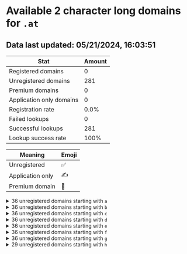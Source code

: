 # Available 2 character long domains for `.at`

## Data last updated: 05/21/2024, 16:03:51

|Stat|Amount|
|--|--|
|Registered domains|0|
|Unregistered domains|281|
|Premium domains|0|
|Application only domains|0|
|Registration rate|0.0%|
|Failed lookups|0|
|Successful lookups|281|
|Lookup success rate|100%|


|Meaning|Emoji|
|--|--|
|Unregistered|:white_check_mark:|
|Application only|:writing_hand:|
|Premium domain|:gem:|

<details>
<summary>36 unregistered domains starting with <bold><code>a</code></bold></summary>

|Type|Domain|
|--|--|
|:white_check_mark:|`a0.at`|
|:white_check_mark:|`a1.at`|
|:white_check_mark:|`a2.at`|
|:white_check_mark:|`a3.at`|
|:white_check_mark:|`a4.at`|
|:white_check_mark:|`a5.at`|
|:white_check_mark:|`a6.at`|
|:white_check_mark:|`a7.at`|
|:white_check_mark:|`a8.at`|
|:white_check_mark:|`a9.at`|
|:white_check_mark:|`aa.at`|
|:white_check_mark:|`ab.at`|
|:white_check_mark:|`ac.at`|
|:white_check_mark:|`ad.at`|
|:white_check_mark:|`ae.at`|
|:white_check_mark:|`af.at`|
|:white_check_mark:|`ag.at`|
|:white_check_mark:|`ah.at`|
|:white_check_mark:|`ai.at`|
|:white_check_mark:|`aj.at`|
|:white_check_mark:|`ak.at`|
|:white_check_mark:|`al.at`|
|:white_check_mark:|`am.at`|
|:white_check_mark:|`an.at`|
|:white_check_mark:|`ao.at`|
|:white_check_mark:|`ap.at`|
|:white_check_mark:|`aq.at`|
|:white_check_mark:|`ar.at`|
|:white_check_mark:|`as.at`|
|:white_check_mark:|`at.at`|
|:white_check_mark:|`au.at`|
|:white_check_mark:|`av.at`|
|:white_check_mark:|`aw.at`|
|:white_check_mark:|`ax.at`|
|:white_check_mark:|`ay.at`|
|:white_check_mark:|`az.at`|
</details>
<details>
<summary>36 unregistered domains starting with <bold><code>b</code></bold></summary>

|Type|Domain|
|--|--|
|:white_check_mark:|`b0.at`|
|:white_check_mark:|`b1.at`|
|:white_check_mark:|`b2.at`|
|:white_check_mark:|`b3.at`|
|:white_check_mark:|`b4.at`|
|:white_check_mark:|`b5.at`|
|:white_check_mark:|`b6.at`|
|:white_check_mark:|`b7.at`|
|:white_check_mark:|`b8.at`|
|:white_check_mark:|`b9.at`|
|:white_check_mark:|`ba.at`|
|:white_check_mark:|`bb.at`|
|:white_check_mark:|`bc.at`|
|:white_check_mark:|`bd.at`|
|:white_check_mark:|`be.at`|
|:white_check_mark:|`bf.at`|
|:white_check_mark:|`bg.at`|
|:white_check_mark:|`bh.at`|
|:white_check_mark:|`bi.at`|
|:white_check_mark:|`bj.at`|
|:white_check_mark:|`bk.at`|
|:white_check_mark:|`bl.at`|
|:white_check_mark:|`bm.at`|
|:white_check_mark:|`bn.at`|
|:white_check_mark:|`bo.at`|
|:white_check_mark:|`bp.at`|
|:white_check_mark:|`bq.at`|
|:white_check_mark:|`br.at`|
|:white_check_mark:|`bs.at`|
|:white_check_mark:|`bt.at`|
|:white_check_mark:|`bu.at`|
|:white_check_mark:|`bv.at`|
|:white_check_mark:|`bw.at`|
|:white_check_mark:|`bx.at`|
|:white_check_mark:|`by.at`|
|:white_check_mark:|`bz.at`|
</details>
<details>
<summary>36 unregistered domains starting with <bold><code>c</code></bold></summary>

|Type|Domain|
|--|--|
|:white_check_mark:|`c0.at`|
|:white_check_mark:|`c1.at`|
|:white_check_mark:|`c2.at`|
|:white_check_mark:|`c3.at`|
|:white_check_mark:|`c4.at`|
|:white_check_mark:|`c5.at`|
|:white_check_mark:|`c6.at`|
|:white_check_mark:|`c7.at`|
|:white_check_mark:|`c8.at`|
|:white_check_mark:|`c9.at`|
|:white_check_mark:|`ca.at`|
|:white_check_mark:|`cb.at`|
|:white_check_mark:|`cc.at`|
|:white_check_mark:|`cd.at`|
|:white_check_mark:|`ce.at`|
|:white_check_mark:|`cf.at`|
|:white_check_mark:|`cg.at`|
|:white_check_mark:|`ch.at`|
|:white_check_mark:|`ci.at`|
|:white_check_mark:|`cj.at`|
|:white_check_mark:|`ck.at`|
|:white_check_mark:|`cl.at`|
|:white_check_mark:|`cm.at`|
|:white_check_mark:|`cn.at`|
|:white_check_mark:|`co.at`|
|:white_check_mark:|`cp.at`|
|:white_check_mark:|`cq.at`|
|:white_check_mark:|`cr.at`|
|:white_check_mark:|`cs.at`|
|:white_check_mark:|`ct.at`|
|:white_check_mark:|`cu.at`|
|:white_check_mark:|`cv.at`|
|:white_check_mark:|`cw.at`|
|:white_check_mark:|`cx.at`|
|:white_check_mark:|`cy.at`|
|:white_check_mark:|`cz.at`|
</details>
<details>
<summary>36 unregistered domains starting with <bold><code>d</code></bold></summary>

|Type|Domain|
|--|--|
|:white_check_mark:|`d0.at`|
|:white_check_mark:|`d1.at`|
|:white_check_mark:|`d2.at`|
|:white_check_mark:|`d3.at`|
|:white_check_mark:|`d4.at`|
|:white_check_mark:|`d5.at`|
|:white_check_mark:|`d6.at`|
|:white_check_mark:|`d7.at`|
|:white_check_mark:|`d8.at`|
|:white_check_mark:|`d9.at`|
|:white_check_mark:|`da.at`|
|:white_check_mark:|`db.at`|
|:white_check_mark:|`dc.at`|
|:white_check_mark:|`dd.at`|
|:white_check_mark:|`de.at`|
|:white_check_mark:|`df.at`|
|:white_check_mark:|`dg.at`|
|:white_check_mark:|`dh.at`|
|:white_check_mark:|`di.at`|
|:white_check_mark:|`dj.at`|
|:white_check_mark:|`dk.at`|
|:white_check_mark:|`dl.at`|
|:white_check_mark:|`dm.at`|
|:white_check_mark:|`dn.at`|
|:white_check_mark:|`do.at`|
|:white_check_mark:|`dp.at`|
|:white_check_mark:|`dq.at`|
|:white_check_mark:|`dr.at`|
|:white_check_mark:|`ds.at`|
|:white_check_mark:|`dt.at`|
|:white_check_mark:|`du.at`|
|:white_check_mark:|`dv.at`|
|:white_check_mark:|`dw.at`|
|:white_check_mark:|`dx.at`|
|:white_check_mark:|`dy.at`|
|:white_check_mark:|`dz.at`|
</details>
<details>
<summary>36 unregistered domains starting with <bold><code>e</code></bold></summary>

|Type|Domain|
|--|--|
|:white_check_mark:|`e0.at`|
|:white_check_mark:|`e1.at`|
|:white_check_mark:|`e2.at`|
|:white_check_mark:|`e3.at`|
|:white_check_mark:|`e4.at`|
|:white_check_mark:|`e5.at`|
|:white_check_mark:|`e6.at`|
|:white_check_mark:|`e7.at`|
|:white_check_mark:|`e8.at`|
|:white_check_mark:|`e9.at`|
|:white_check_mark:|`ea.at`|
|:white_check_mark:|`eb.at`|
|:white_check_mark:|`ec.at`|
|:white_check_mark:|`ed.at`|
|:white_check_mark:|`ee.at`|
|:white_check_mark:|`ef.at`|
|:white_check_mark:|`eg.at`|
|:white_check_mark:|`eh.at`|
|:white_check_mark:|`ei.at`|
|:white_check_mark:|`ej.at`|
|:white_check_mark:|`ek.at`|
|:white_check_mark:|`el.at`|
|:white_check_mark:|`em.at`|
|:white_check_mark:|`en.at`|
|:white_check_mark:|`eo.at`|
|:white_check_mark:|`ep.at`|
|:white_check_mark:|`eq.at`|
|:white_check_mark:|`er.at`|
|:white_check_mark:|`es.at`|
|:white_check_mark:|`et.at`|
|:white_check_mark:|`eu.at`|
|:white_check_mark:|`ev.at`|
|:white_check_mark:|`ew.at`|
|:white_check_mark:|`ex.at`|
|:white_check_mark:|`ey.at`|
|:white_check_mark:|`ez.at`|
</details>
<details>
<summary>36 unregistered domains starting with <bold><code>f</code></bold></summary>

|Type|Domain|
|--|--|
|:white_check_mark:|`f0.at`|
|:white_check_mark:|`f1.at`|
|:white_check_mark:|`f2.at`|
|:white_check_mark:|`f3.at`|
|:white_check_mark:|`f4.at`|
|:white_check_mark:|`f5.at`|
|:white_check_mark:|`f6.at`|
|:white_check_mark:|`f7.at`|
|:white_check_mark:|`f8.at`|
|:white_check_mark:|`f9.at`|
|:white_check_mark:|`fa.at`|
|:white_check_mark:|`fb.at`|
|:white_check_mark:|`fc.at`|
|:white_check_mark:|`fd.at`|
|:white_check_mark:|`fe.at`|
|:white_check_mark:|`ff.at`|
|:white_check_mark:|`fg.at`|
|:white_check_mark:|`fh.at`|
|:white_check_mark:|`fi.at`|
|:white_check_mark:|`fj.at`|
|:white_check_mark:|`fk.at`|
|:white_check_mark:|`fl.at`|
|:white_check_mark:|`fm.at`|
|:white_check_mark:|`fn.at`|
|:white_check_mark:|`fo.at`|
|:white_check_mark:|`fp.at`|
|:white_check_mark:|`fq.at`|
|:white_check_mark:|`fr.at`|
|:white_check_mark:|`fs.at`|
|:white_check_mark:|`ft.at`|
|:white_check_mark:|`fu.at`|
|:white_check_mark:|`fv.at`|
|:white_check_mark:|`fw.at`|
|:white_check_mark:|`fx.at`|
|:white_check_mark:|`fy.at`|
|:white_check_mark:|`fz.at`|
</details>
<details>
<summary>36 unregistered domains starting with <bold><code>g</code></bold></summary>

|Type|Domain|
|--|--|
|:white_check_mark:|`g0.at`|
|:white_check_mark:|`g1.at`|
|:white_check_mark:|`g2.at`|
|:white_check_mark:|`g3.at`|
|:white_check_mark:|`g4.at`|
|:white_check_mark:|`g5.at`|
|:white_check_mark:|`g6.at`|
|:white_check_mark:|`g7.at`|
|:white_check_mark:|`g8.at`|
|:white_check_mark:|`g9.at`|
|:white_check_mark:|`ga.at`|
|:white_check_mark:|`gb.at`|
|:white_check_mark:|`gc.at`|
|:white_check_mark:|`gd.at`|
|:white_check_mark:|`ge.at`|
|:white_check_mark:|`gf.at`|
|:white_check_mark:|`gg.at`|
|:white_check_mark:|`gh.at`|
|:white_check_mark:|`gi.at`|
|:white_check_mark:|`gj.at`|
|:white_check_mark:|`gk.at`|
|:white_check_mark:|`gl.at`|
|:white_check_mark:|`gm.at`|
|:white_check_mark:|`gn.at`|
|:white_check_mark:|`go.at`|
|:white_check_mark:|`gp.at`|
|:white_check_mark:|`gq.at`|
|:white_check_mark:|`gr.at`|
|:white_check_mark:|`gs.at`|
|:white_check_mark:|`gt.at`|
|:white_check_mark:|`gu.at`|
|:white_check_mark:|`gv.at`|
|:white_check_mark:|`gw.at`|
|:white_check_mark:|`gx.at`|
|:white_check_mark:|`gy.at`|
|:white_check_mark:|`gz.at`|
</details>
<details>
<summary>29 unregistered domains starting with <bold><code>h</code></bold></summary>

|Type|Domain|
|--|--|
|:white_check_mark:|`h0.at`|
|:white_check_mark:|`h1.at`|
|:white_check_mark:|`h2.at`|
|:white_check_mark:|`ha.at`|
|:white_check_mark:|`hb.at`|
|:white_check_mark:|`hc.at`|
|:white_check_mark:|`hd.at`|
|:white_check_mark:|`he.at`|
|:white_check_mark:|`hf.at`|
|:white_check_mark:|`hg.at`|
|:white_check_mark:|`hh.at`|
|:white_check_mark:|`hi.at`|
|:white_check_mark:|`hj.at`|
|:white_check_mark:|`hk.at`|
|:white_check_mark:|`hl.at`|
|:white_check_mark:|`hm.at`|
|:white_check_mark:|`hn.at`|
|:white_check_mark:|`ho.at`|
|:white_check_mark:|`hp.at`|
|:white_check_mark:|`hq.at`|
|:white_check_mark:|`hr.at`|
|:white_check_mark:|`hs.at`|
|:white_check_mark:|`ht.at`|
|:white_check_mark:|`hu.at`|
|:white_check_mark:|`hv.at`|
|:white_check_mark:|`hw.at`|
|:white_check_mark:|`hx.at`|
|:white_check_mark:|`hy.at`|
|:white_check_mark:|`hz.at`|
</details>